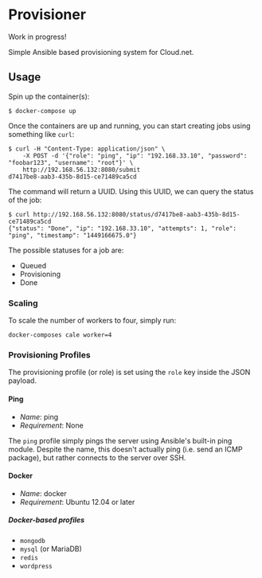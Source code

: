 # Provisioner

Work in progress!

Simple Ansible based provisioning system for Cloud.net.

## Usage

Spin up the container(s):

```
$ docker-compose up
```

Once the containers are up and running, you can start creating jobs using something like `curl`:

```
$ curl -H "Content-Type: application/json" \
    -X POST -d '{"role": "ping", "ip": "192.168.33.10", "password": "foobar123", "username": "root"}' \
    http://192.168.56.132:8080/submit
d7417be8-aab3-435b-8d15-ce71489ca5cd
```

The command will return a UUID. Using this UUID, we can query the status of the job:

```
$ curl http://192.168.56.132:8080/status/d7417be8-aab3-435b-8d15-ce71489ca5cd
{"status": "Done", "ip": "192.168.33.10", "attempts": 1, "role": "ping", "timestamp": "1449166675.0"}
```

The possible statuses for a job are:

* Queued
* Provisioning
* Done

### Scaling

To scale the number of workers to four, simply run:

```
docker-composes cale worker=4
```

### Provisioning Profiles

The provisioning profile (or role) is set using the `role` key inside the JSON payload.

#### Ping

* *Name*: ping
* *Requirement*: None

The `ping` profile simply pings the server using Ansible's built-in ping module. Despite the name, this doesn't actually ping (i.e. send an ICMP package), but rather connects to the server over SSH.

#### Docker

* *Name*: docker
* *Requirement*: Ubuntu 12.04 or later

##### Docker-based profiles

* `mongodb`
* `mysql` (or MariaDB)
* `redis`
* `wordpress`
